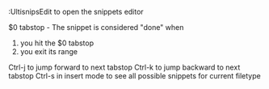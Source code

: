 
:UltisnipsEdit to open the snippets editor

$0 tabstop -
The snippet is considered "done" when

1. you hit the $0 tabstop
2. you exit its range

Ctrl-j to jump forward to next tabstop
Ctrl-k to jump backward to next tabstop
Ctrl-s in insert mode to see all possible snippets for current filetype
